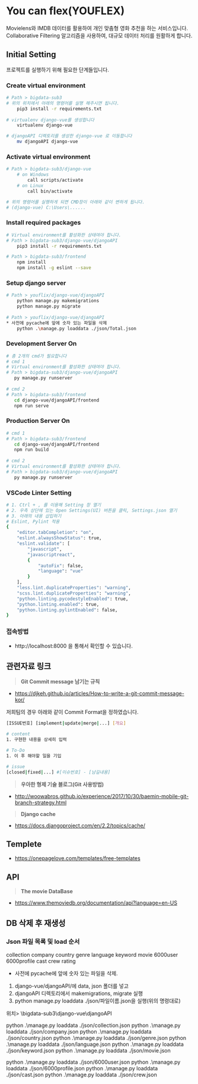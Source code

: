 ﻿# You can flex(YOUFLEX)

Movielens와 IMDB 데이터를 활용하여 개인 맞춤형 영화 추천을 하는 서비스입니다.
Collaborative Filtering 알고리즘을 사용하여, 대규모 데이터 처리를 원활하게 합니다.


## Initial Setting

프로젝트를 실행하기 위해 필요한 단계들입니다. 

### Create virtual environment

```bash
# Path > bigdata-sub3
# 위의 위치에서 아래의 명령어를 실행 해주시면 됩니다.
    pip3 install -r requirements.txt
   
# virtualenv django-vue를 생성합니다
    virtualenv django-vue

# djangoAPI 디렉토리를 생성한 django-vue 로 이동합니다
    mv djangoAPI django-vue
```



### Activate virtual environment

```bash
# Path > bigdata-sub3/django-vue
    # on Windows
        call scripts/activate
    # on Linux
        call bin/activate

# 위의 명령어를 실행하게 되면 CMD창이 아래와 같이 변하게 됩니다.
# (django-vue) C:\Users\......
```



### Install required packages

```bash
# Virtual environment를 활성화한 상태여야 합니다.
# Path > bigdata-sub3/django-vue/djangoAPI
    pip3 install -r requirements.txt

# Path > bigdata-sub3/frontend
    npm install
    npm install -g eslint --save
```



### Setup django server

```bash
# Path > youflix/django-vue/djangoAPI
    python manage.py makemigrations
    python manage.py migrate
    
# Path > youflix/django-vue/djangoAPI
* 사전에 pycache에 앞에 숫자 있는 파일을 삭제
    python .\manage.py loaddata ./json/Total.json
```



### Development Server On

```bash
# 총 2개의 cmd가 필요합니다
# cmd 1
# Virtual environment를 활성화한 상태여야 합니다.
# Path > bigdata-sub3/django-vue/djangoAPI
   py manage.py runserver
   
# cmd 2
# Path > bigdata-sub3/frontend
   cd django-vue/djangoAPI/frontend
   npm run serve
```



### Production Server On

```bash
# cmd 1
# Path > bigdata-sub3/frontend
   cd django-vue/djangoAPI/frontend
   npm run build
   
# cmd 2
# Virtual environment를 활성화한 상태여야 합니다.
# Path > bigdata-sub3/django-vue/djangoAPI
   py manage.py runserver
```



### VSCode Linter Setting

```bash
# 1. Ctrl + , 를 이용해 Setting 창 열기
# 2. 우측 상단에 있는 Open Settings(UI) 버튼을 클릭, Settings.json 열기
# 3. 아래의 내용 삽입하기
# Eslint, Pylint 적용
{
    "editor.tabCompletion": "on",
    "eslint.alwaysShowStatus": true,
    "eslint.validate": [
        "javascript",
        "javascriptreact",
        {
            "autoFix": false,
            "language": "vue"
        }
    ],
    "less.lint.duplicateProperties": "warning",
    "scss.lint.duplicateProperties": "warning",
    "python.linting.pycodestyleEnabled": true,
    "python.linting.enabled": true,
    "python.linting.pylintEnabled": false,
}
```



### 접속방법

- http://localhost:8000 을 통해서 확인할 수 있습니다.



## 관련자료 링크

> **Git Commit message 남기는 규칙**

- https://djkeh.github.io/articles/How-to-write-a-git-commit-message-kor/



 저희팀의 경우 아래와 같이 Commit Format을 정하였습니다.

```bash
[ISSUE번호] [implement|update|merge|...] [개요]

# content
1. 구현한 내용을 상세히 입력

# To-Do
1. 이 후 해야할 일을 기입

# issue
[closed|fixed|...] #[이슈번호] - [남길내용]
```



> **우아한 형제 기술 블로그(Git 사용방법)**

- http://woowabros.github.io/experience/2017/10/30/baemin-mobile-git-branch-strategy.html

> **Django cache**

- https://docs.djangoproject.com/en/2.2/topics/cache/





## Templete

- https://onepagelove.com/templates/free-templates



## API

> **The movie DataBase**

- https://www.themoviedb.org/documentation/api?language=en-US

## DB 삭제 후 재생성
### Json 파일 목록 및 load 순서
collection
company
country
genre
language
keyword
movie
6000user
6000profile
cast
crew
rating

* 사전에 pycache에 앞에 숫자 있는 파일을 삭제.

1. django-vue/djangoAPI/에 data, json 폴더를 넣고
2. djangoAPI 디렉토리에서 makemigrations, migrate 실행
3. python manage.py loaddata ./json/파일이름.json을 실행(위의 명령대로)

위치> \bigdata-sub3\django-vue\djangoAPI

python .\manage.py loaddata ./json/collection.json
python .\manage.py loaddata ./json/company.json
python .\manage.py loaddata ./json/country.json
python .\manage.py loaddata ./json/genre.json
python .\manage.py loaddata ./json/language.json
python .\manage.py loaddata ./json/keyword.json
python .\manage.py loaddata ./json/movie.json

python .\manage.py loaddata ./json/6000user.json
python .\manage.py loaddata ./json/6000profile.json
python .\manage.py loaddata ./json/cast.json
python .\manage.py loaddata ./json/crew.json